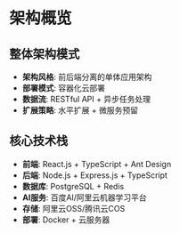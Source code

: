 # 架构概览

## 整体架构模式
- **架构风格**: 前后端分离的单体应用架构
- **部署模式**: 容器化云部署
- **数据流**: RESTful API + 异步任务处理
- **扩展策略**: 水平扩展 + 微服务预留

## 核心技术栈
- **前端**: React.js + TypeScript + Ant Design
- **后端**: Node.js + Express.js + TypeScript  
- **数据库**: PostgreSQL + Redis
- **AI服务**: 百度AI/阿里云机器学习平台
- **存储**: 阿里云OSS/腾讯云COS
- **部署**: Docker + 云服务器